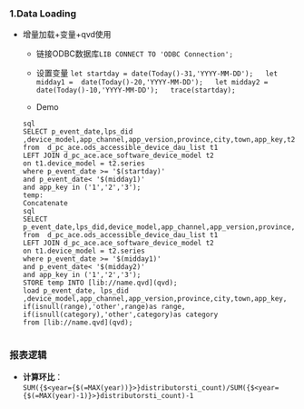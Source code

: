 ### 1.Data Loading
- 增量加载+变量+qvd使用   

  - 链接ODBC数据库`LIB CONNECT TO 'ODBC Connection';`

  -  设置变量
  `let startday = date(Today()-31,'YYYY-MM-DD');  
  let midday1 =  date(Today()-20,'YYYY-MM-DD');  
  let midday2 =  date(Today()-10,'YYYY-MM-DD');  
  trace(startday);`

  -  Demo   
  ```temp:
  sql 
  SELECT p_event_date,lps_did ,device_model,app_channel,app_version,province,city,town,app_key,t2.range,t2.category  
  from  d_pc_ace.ods_accessible_device_dau_list t1   
  LEFT JOIN d_pc_ace.ace_software_device_model t2   
  on t1.device_model = t2.series   
  where p_event_date >= '$(startday)'   
  and p_event_date< '$(midday1)'   
  and app_key in ('1','2','3');  
  temp:  
  Concatenate    
  sql   
  SELECT p_event_date,lps_did,device_model,app_channel,app_version,province,city,town,app_key,t2.range,t2.category   
  from  d_pc_ace.ods_accessible_device_dau_list t1      
  LEFT JOIN d_pc_ace.ace_software_device_model t2     
  on t1.device_model = t2.series   
  where p_event_date >= '$(midday1)'    
  and p_event_date< '$(midday2)'   
  and app_key in ('1','2','3');  
  STORE temp INTO [lib://name.qvd](qvd);   
  load p_event_date, lps_did ,device_model,app_channel,app_version,province,city,town,app_key,    
  if(isnull(range),'other',range)as range,    
  if(isnull(category),'other',category)as category       
  from [lib://name.qvd](qvd);     


### 报表逻辑 
- **计算环比**：  
  `SUM({$<year={$(=MAX(year))}>}distributorsti_count)/SUM({$<year={$(=MAX(year)-1)}>}distributorsti_count)-1`






